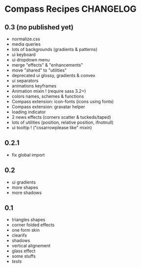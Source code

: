 # Compass Recipes CHANGELOG

## 0.3 (no published yet)

* normalize.css
* media queries
* lots of backgrounds (gradients & patterns)
* ui keyboard
* ui dropdown menu
* merge "effects" & "enhancements"
* move "shared" to "utilities"
* deprecated ui glossy, gradients & convex
* ui separators
* animations keyframes
* Animation mixin ! (require sass 3.2+)
* colors names, schemes & functions
* Compass extension: icon-fonts (icons using fonts)
* Compass extension: gravatar helper
* loading indicator
* 2 news effects (corners scatter & tuckeds/taped)
* lots of utilities (position, relative position, ifnotnull)
* ui tooltip ! ("cssarrowplease like" mixin)

## 0.2.1

* fix global import

## 0.2

* ui gradients
* more shapes
* more shadows

## 0.1

* triangles shapes
* corner folded effects
* one form skin
* clearifx
* shadows
* vertical alignement
* glass effect
* some stuffs
* _tests_